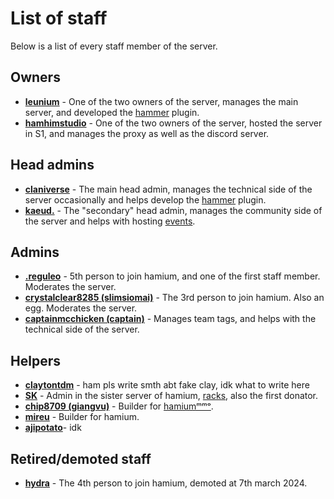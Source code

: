 # List of staff
Below is a list of every staff member of the server.

## Owners
* [__leunium__](staff/unium.md) - One of the two owners of the server, manages the main server, and developed the [hammer](extra/hammermc.md) plugin.
* [__hamhimstudio__](staff/ham.md) - One of the two owners of the server, hosted the server in S1, and manages the proxy as well as the discord server.

## Head admins
* [__claniverse__](staff/realclay.md) - The main head admin, manages the technical side of the server occasionally and helps develop the [hammer](extra/hammermc.md) plugin.
* [__kaeud.__](staff/kaeud.md) - The "secondary" head admin, manages the community side of the server and helps with hosting [events](events/1.md).

## Admins
* [__.reguleo__](staff/leo.md) - 5th person to join hamium, and one of the first staff member. Moderates the server.
* [__crystalclear8285 (slimsiomai)__](staff/slim.md) - The 3rd person to join hamium. Also an egg. Moderates the server.
* [__captainmcchicken (captain)__](staff/captain.md) - Manages team tags, and helps with the technical side of the server.

## Helpers
* [__claytontdm__](staff/fakeclay.md) - ham pls write smth abt fake clay, idk what to write here
* [__SK__](staff/sk.md) - Admin in the sister server of hamium, [racks](extra/racks.md), also the first donator.
* [__chip8709 (giangvu)__](staff/giangvu.md) - Builder for [hamiumᵐᵐᵒ](extra/hamiummmo.md).
* [__mireu__](staff/mireu.md) - Builder for hamium.
* [__ajipotato__](staff/aji.md)- idk

## Retired/demoted staff
* [__hydra__](staff/hydra.md) - The 4th person to join hamium, demoted at 7th march 2024.

